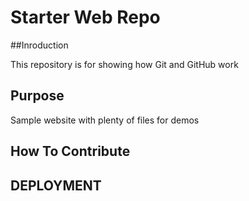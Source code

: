 # Starter Web Repo

##Inroduction

This repository is for showing how Git and GitHub work

## Purpose

Sample website with plenty of files for demos

## How To Contribute

## DEPLOYMENT

